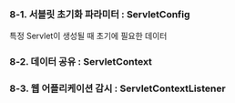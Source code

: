 ### 8-1. 서블릿 초기화 파라미터 : ServletConfig
특정 Servlet이 생성될 때 초기에 필요한 데이터

### 8-2. 데이터 공유 : ServletContext

### 8-3. 웹 어플리케이션 감시 : ServletContextListener
<!--stackedit_data:
eyJoaXN0b3J5IjpbMTk2MDcyNzQ1NSw5NDM5NzYxNTJdfQ==
-->